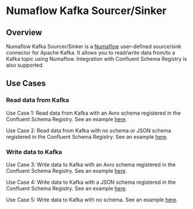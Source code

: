 # Numaflow Kafka Sourcer/Sinker

## Overview

Numaflow Kafka Sourcer/Sinker is a [Numaflow](https://numaflow.numaproj.io/) user-defined source/sink connector for
Apache Kafka. It allows you to read/write data from/to a Kafka topic using Numaflow. Integration with Confluent Schema
Registry is also supported.

## Use Cases

### Read data from Kafka

Use Case 1: Read data from Kafka with an Avro schema registered in the Confluent Schema Registry. See an
example [here](examples/source/avro-source.md).

Use Case 2: Read data from Kafka with no schema or JSON schema registered in the Confluent Schema Registry. See an
example [here](examples/source/non-avro-source.md).

### Write data to Kafka

Use Case 3: Write data to Kafka with an Avro schema registered in the Confluent Schema Registry. See an
example [here](examples/sink/avro-sink.md).

Use Case 4: Write data to Kafka with a JSON schema registered in the Confluent Schema Registry. See an
example [here](examples/sink/json-sink.md).

Use Case 5: Write data to Kafka with no schema. See an example [here](examples/sink/no-schema-sink.md).